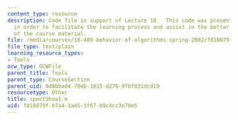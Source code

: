 ```yaml
---
content_type: resource
description: Code file in support of Lecture 18.  This code was presented by the professor
  in order to facilitate the learning process and assist in the better understanding
  of the course material.
file: /media/courses/18-409-behavior-of-algorithms-spring-2002/f818079fb7a41a453f67b9c4cc3e70e5_spectShow1.m
file_type: text/plain
learning_resource_types:
- Tools
ocw_type: OCWFile
parent_title: Tools
parent_type: CourseSection
parent_uid: 0d8bbad4-70eb-1815-d276-9f6f831dcd19
resourcetype: Other
title: spectShow1.m
uid: f818079f-b7a4-1a45-3f67-b9c4cc3e70e5
---
```

